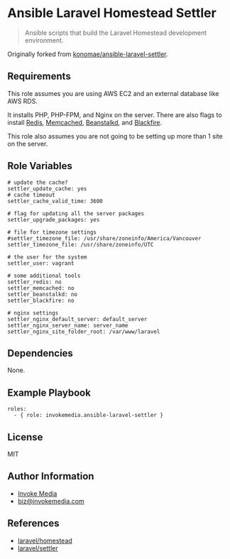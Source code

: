 Ansible Laravel Homestead Settler
==================================

> Ansible scripts that build the Laravel Homestead development environment.

Originally forked from [konomae/ansible-laravel-settler](https://github.com/konomae/ansible-laravel-settler).

Requirements
------------

This role assumes you are using AWS EC2 and an external database like AWS RDS.

It installs PHP, PHP-FPM, and Nginx on the server. There are also flags to install [Redis](http://redis.io/), [Memcached](https://memcached.org/), [Beanstalkd](http://kr.github.io/beanstalkd/), and [Blackfire](https://blackfire.io/).

This role also assumes you are not going to be setting up more than 1 site on the server.

Role Variables
--------------

```
# update the cache?
settler_update_cache: yes
# cache timeout
settler_cache_valid_time: 3600

# flag for updating all the server packages
settler_upgrade_packages: yes

# file for timezone settings
#settler_timezone_file: /usr/share/zoneinfo/America/Vancouver
settler_timezone_file: /usr/share/zoneinfo/UTC

# the user for the system
settler_user: vagrant

# some additional tools
settler_redis: no
settler_memcached: no
settler_beanstalkd: no
settler_blackfire: no

# nginx settings
settler_nginx_default_server: default_server
settler_nginx_server_name: server_name
settler_nginx_site_folder_root: /var/www/laravel
```

Dependencies
------------

None.

Example Playbook
-------------------------

```
roles:
  - { role: invokemedia.ansible-laravel-settler }
```

License
-------

MIT

Author Information
------------------

* [Invoke Media](http://www.invokemedia.com/)
* <biz@invokemedia.com>

References
----------

* [laravel/homestead](https://github.com/laravel/homestead)
* [laravel/settler](https://github.com/laravel/settler)
